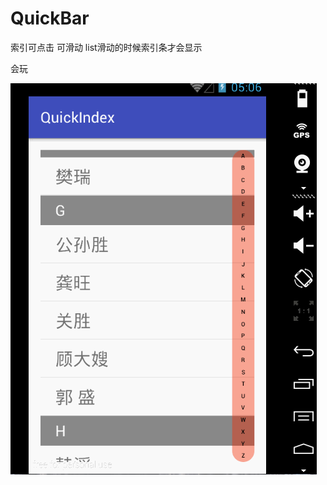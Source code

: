 # QuickBar
索引可点击 可滑动  list滑动的时候索引条才会显示

会玩

![Sample AdLoopView Demo](https://raw.githubusercontent.com/wanghao200906/QuickBar/master/quickindex/quickindex.gif)

